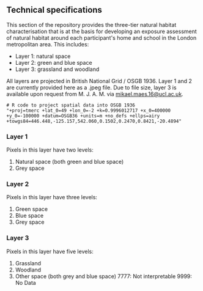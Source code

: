 ## Technical specifications

This section of the repository provides the three-tier natural habitat characterisation that is at the basis for developing an exposure assessment of natural habitat around each participant's home and school in the London metropolitan area. This includes:

* Layer 1: natural space
* Layer 2: green and blue space
* Layer 3: grassland and woodland

All layers are projected in British National Grid / OSGB 1936. Layer 1 and 2 are currently provided here as a .jpeg file. Due to file size, layer 3 is available upon request from M. J. A. M. via mikael.maes.16@ucl.ac.uk.
```
# R code to project spatial data into OSGB 1936
"+proj=tmerc +lat_0=49 +lon_0=-2 +k=0.9996012717 +x_0=400000 +y_0=-100000 +datum=OSGB36 +units=m +no_defs +ellps=airy +towgs84=446.448,-125.157,542.060,0.1502,0.2470,0.8421,-20.4894"
```
### Layer 1

Pixels in this layer have two levels:
1. Natural space (both green and blue space)
2. Grey space

### Layer 2

Pixels in this layer have three levels:
1. Green space
2. Blue space
3. Grey space

### Layer 3

Pixels in this layer have five levels:
1. Grassland
2. Woodland
3. Other space (both grey and blue space)
7777: Not interpretable
9999: No Data
